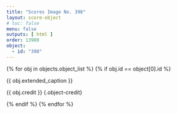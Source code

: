 ```yaml
---
title: "Scores Image No. 398"
layout: score-object
# toc: false
menu: false
outputs: [ html ]
order: 13980
object:
  - id: "398"
---
```


{% for obj in objects.object_list %}
{% if obj.id == object[0].id %}

{{ obj.extended_caption }}

{{ obj.credit }} {.object-credit}

{% endif %}
{% endfor %}
